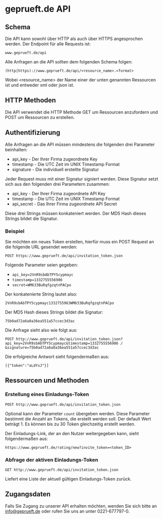 # geprueft.de API

## Schema

Die API kann sowohl über HTTP als auch über HTTPS angesprochen werden. Der Endpoint für alle Requests ist:

`www.geprueft.de/api`

Alle Anfragen an die API sollten dem folgenden Schema folgen:

`(http|https)://www.geprueft.de/api/<resource_name>.<format>`

Wobei <resource_name> der Name einer der unten genannten Ressourcen ist und <format> entweder xml oder json ist.

## HTTP Methoden

Die API verwendet die HTTP Methode GET um Ressourcen anzufordern und POST um Ressourcen zu erstellen.

## Authentifizierung

Alle Anfragen an die API müssen mindestens die folgenden drei Parameter beinhalten:

* api_key - Der Ihrer Firma zugeordnete Key
* timestamp - Die UTC Zeit im UNIX Timestamp Format 
* signature - Die individuell erstellte Signatur

Jeder Request muss mit einer Signatur signiert werden. Diese Signatur setzt sich aus den folgenden drei Parametern zusammen:

* api_key - Der Ihrer Firma zugeordnete API Key
* timestamp - Die UTC Zeit im UNIX Timestamp Format 
* api_secret - Das Ihrer Firma zugeordnete API Secret

Diese drei Strings müssen konkateniert werden. Der MD5 Hash dieses Strings bildet die Signatur.

### Beispiel

Sie möchten ein neues Token erstellen, hierfür muss ein POST Request an die folgende URL gesendet werden: 

`POST https://www.geprueft.de/api/invitation_token.json`

Folgende Parameter seien gegeben:

* `api_key=2VnR9sbAbTPY5cypmayc`
* `timestamp=1332755556986` 
* `secret=WM633BuRqfgzqtnPACpo`

Der konkatenierte String lautet also: 

`2VnR9sbAbTPY5cypmayc1332755963WM633BuRqfgzqtnPACpo`

Der MD5 Hash dieses Strings bildet die Signatur:

`75b0ad72a6a0a36ea551a57ccec3d3ac`

Die Anfrage sieht also wie folgt aus:

`POST http://www.geprueft.de/api/invitation_token.json?api_key=2VnR9sbAbTPY5cypmayc&timestamp=1332755556986 /`
`&signature=75b0ad72a6a0a36ea551a57ccec3d3ac`

Die erfolgreiche Antwort sieht folgendermaßen aus:

`[{"token":"aLdYsJ"}]`

## Ressourcen und Methoden

### Erstellung eines Einladungs-Token

`POST http://www.geprueft.de/api/invitation_token.json`

Optional kann der Parameter `count` übergeben werden. Diese Parameter bestimmt die Anzahl an Tokens, die erstellt werden soll. Der default Wert beträgt 1. Es können bis zu 30 Token gleichzeitig erstellt werden.

Der Einladungs-Link, der an den Nutzer weitergegeben kann, sieht folgendermaßen aus:

`https://www.geprueft.de/rating/new?invite_token=<token_ID>`

### Abfrage der aktiven Einladungs-Token

`GET http://www.geprueft.de/api/invitation_token.json`

Liefert eine Liste der aktuell gültigen Einladungs-Token zurück.
 
## Zugangsdaten

Falls Sie Zugang zu unserer API erhalten möchten, wenden Sie sich bitte an info@geprueft.de oder rufen Sie uns an unter 0221-677797-0.